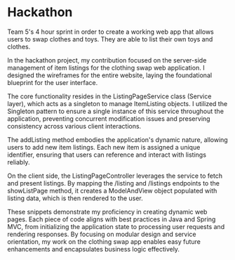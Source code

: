 # Hackathon
Team 5's 4 hour sprint in order to create a working web app that allows users to swap clothes and toys. They are able to list their own toys and clothes. 


In the hackathon project, my contribution focused on the server-side management of item listings for the clothing swap web application.
I designed the wireframes for the entire website, laying the foundational blueprint for the user interface.
 
The core functionality resides in the ListingPageService class (Service layer), which acts as a singleton to manage ItemListing objects. I utilized the Singleton pattern to ensure a single instance of this service throughout the application, preventing concurrent modification issues and preserving consistency across various client interactions.

The addListing method embodies the application's dynamic nature, allowing users to add new item listings. Each new item is assigned a unique identifier, ensuring that users can reference and interact with listings reliably. 
 
On the client side, the ListingPageController leverages the service to fetch and present listings. By mapping the /listing and /listings endpoints to the showListPage method, it creates a ModelAndView object populated with listing data, which is then rendered to the user.
 
These snippets demonstrate my proficiency in creating dynamic web pages. Each piece of code aligns with best practices in Java and Spring MVC, from initializing the application state to processing user requests and rendering responses. By focusing on modular design and service orientation, my work on the clothing swap app enables easy future enhancements and encapsulates business logic effectively.



